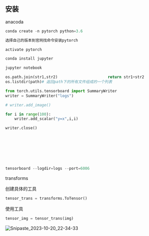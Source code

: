 ## 安装

anacoda

```powershell
conda create -n pytorch python=3.6

选择自己的版本到官网找命令安装pytorch

activate pytorch

conda install jupyter

jupyter notebook
```





 ```python
 os.path.join(str1,str2)                      return str1+str2
 os.listdir(path)# 返回path下的所有文件组成的一个列表
 ```





```python
from torch.utils.tensorboard import SummaryWriter
writer = SummaryWriter("logs")

# writer.add_image()

for i in range(100):
    writer.add_scalar("y=x",i,i)

writer.close()








tensorboard --logdir=logs --port=6006

```











transforms

创建具体的工具

```python
tensor_trans = transforms.ToTensor()
```

使用工具

```python
tensor_img = tensor_trans(img)
```







![Snipaste_2023-10-20_22-34-33](C:\Users\Admin\Desktop\markdown\Snipaste_2023-10-20_22-34-33.png)
